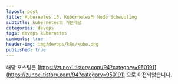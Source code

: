 ```yaml
---
layout: post
title: Kubernetes 15. Kubernetes의 Node Scheduling
subtitle: kubernetes의 기본개념
categories: devops
tags: devops kubernetes
comments: true
header-img: img/devops/k8s/kube.png
published: true
---
```


해당 포스팅은 [https://zunoxi.tistory.com/94?category=950191](https://zunoxi.tistory.com/94?category=950191) 으로 이전되었습니다.

<!--

## 개요
> 쿠버네티스의 `Node Scheduling`에 대한이해
  
- 목차
	- [`Scheduling`](#scheduling)
	- [`Pod간 집중/분산`](#pod간-집중분산)
	- [`Node 할당제한`](#node-할당제한)
  
## Node Scheduling on Kubernetes
---
쿠버네티스에서 파드를 생성할경우, 생성할 파드가 어떤 노드에 할당되어야할지 유저가 기본적인 설정을 해놓는다면 **`노드스케쥴러(Node Scheduler)`** 가 이를 실행한다. 이를 스케쥴링(Scheduling)이라고 부르며 이번 포스팅에서는 해당용어에 대해 알아보려한다.

<br><br><br>


**참고문서**
> - [`쿠버네티스 공식문서`](https://kubernetes.io/ko/docs/concepts/scheduling-eviction/kube-scheduler/)
> - [`김태민님의 쿠버네티스 강의`](https://www.inflearn.com/course/%EC%BF%A0%EB%B2%84%EB%84%A4%ED%8B%B0%EC%8A%A4-%EA%B8%B0%EC%B4%88#)

<br>

---
### **`Scheduling`**

Pod는 기본적으로 스케쥴러에의해 할당되지만, 앞서 설명한것 처럼 사용자의 지정설정에 따라 커스터마이징해서 사용할 수가 있다.

그 설정방법은 다음과 같이 분류된다.

- `Node Name` : 노드 이름을 명시해서 배치할 노드에 pod를 배치하는것(실제 사용환경에서는 node가 삭제되면서 이름이 바뀔 수 있기때문에 잘 사용하지는 않는다.)

- `Node Scheduler` : Label을 달아놔서 해당 Label이 달린 노드에가서 pod가 배치된다. label이 중복되는 node들이 있는경우 자원이 가장 여유로운 노드에 할당이된다.

- `Node Affinity` : 파드에 Key만 설정해도 해당 키에 해당하는 노드중에 가장 자원이 여유로운곳에 배치되게되고, 만약 해당 조건에 맞지않는 키를 갖고 있더라도 스케쥴러가 판단하여 자원이 남는 노드에 배치하도록 옵션을 줄 수 있다.

<br>

![그림1](/assets/img/devops/k8s/scheduling/1.jpeg)

<br>

✓ **Node Affinity**은 `matchExpressions, required, preferred weight`의 추가 옵션을 갖고있다.

- `matchExpressions` : 여러조합으로 파드들을 선택할 수 있다. 레플리케이션 컨트롤러의 
  그것과 같이 pod에 해당 옵션을 설정하고 node들을 골라서 배치할 수 있다.

- `required vs preferred` : required는 파드에 설정한 키값이 반드시 해당 노드의 키값과 일치해야하는 경우 배치되고, preferred는 해당 키값을 선호하되 반드시 필요한 것이 아니다.

- `preferred weight` : 한개의 pod에 키가 다른 라벨이 2개가 있는 경우, 각 라벨에 부여된 weight값과 노드들의 자원을 고려하고 그 값을 계산해서 더 점수가 높게 나온 노드에 배치한다.

<br>


---

### **`Pod간 집중/분산`**

<br>

pod들을 노드에 배치할때 노드 스케쥴러를 사용하면 파드들간의 동시배치, 배타적 배치 등의 옵션을 사용할 수 있다.

- `Pod-Affinity` : master pod와 해당 파드와 함께 사용해야하는 slave pod가 있는경우, 같은 PV 호스트패스를 사용한다면 master pod가 최초 할당된 노드에 slave도 함께 생성된다.
- `Anti-Affinity` : Master와 Slave 구조일때 서로 다른 노드에 생성되게 해준다. 이는 같은 노드에 두개 pod가 같이 있으면 해당 node다운 시 서비스가 다운될 수 있는경우에 사용한다.

<br>

![그림2](/assets/img/devops/k8s/scheduling/2.jpeg)

<br>

✓ **`Pod-Affinity`** 

해당 설정을 하면 type:web이라는 라벨을 가진 web pod(master pod)가 스케쥴러에 의해서 노드1에 할당이되면, server pod(slave nod)는 노드의 라벨을 확인하는것이 아닌 web pod의 라벨을 바라보고 배치되려한다.

또한 `topologyKey`를 사용하면 pod에서 해당옵션으로 설정한 라벨을 갖고있는 노드들 사이에서 master pod를 찾겠다고 설정할 수 있다.

이때, 만약 master pod가 slave pod가 찾고자하는 topologyKey가 아닌값에 들어갔을때는 pending상태가 되고, 조건이 맞을때까지 대기하게된다.

<br>

---

### **`Node 할당제한`**

노드 스케쥴러는 **`Toleration, Taint`** 기능을 사용하여 일반적인 경우에는 pod삽입이 되지않게, 조금은 특별하게 node 할당을 컨트롤할 수 있다. 이는 pod가 해당 노드를 직접 지정해도 할당이 되지않으며, toleration옵션이 달려있어야 할당이 된다. 이 옵션은 **GPU**와 같은 특별한 하드웨어 옵션을 가진 노드들을 이용해야하는 특정 파드를 배치할경우 유용하게 사용할 수 있다.

기본적으로 taint가 달린 노드에는 아무 pod나 들어갈 수 없고 toleration이 부합하는 pod만 들어갈 수 있지만, **toleration이 달려있어도 해당 node에 배치가 되는것은 별도의 설정이 필요하다.**

<br>

![그림3](/assets/img/devops/k8s/scheduling/3.jpeg)

<br>

> toleration을 달아도 key, operator, value, effect 모두 일치해야 node배치가 가능하다.

- `noschedule` : 노드애 해당 설정이 있으면 다른 pod들이 배치되지않는다.(단, 기존에 이미 배치되었던 pod는 사라지지 않는다.)
- `preferNoSchedule` : 가급적 pod들이 배치되지않게끔하나, 정 배치할수 있는 노드가 없는경우 일반pod 배치를 허용해주는 경우이다.
- `noExecute` : 해당설정이 있으면 noSchedule과 다르게 일반pod 배치 금지 뿐만아니라 기존 pod가 삭제된다. 삭제를 원하지 않는 pod가 있는경우, 파드생성시 toleration effect에 noExecute 설정을 해주된다.

<br>

**`noSchedule`은 마스터노드에 기본적으로 달려있어서 pod를 만들때 마스터노드에는 배치되지 않도록 쿠버네티스 클러스터에 설정되어있다.**

또한, 노드에 장애가 발생하게되면 쿠버네티스는 해당 노드의 파드가 정상적으로 구동되지 않을수 있기때문에, noExecute태그를 자동으로 달아준다. 그럼 ReplicaSet은 연결된 pod가 없어졌기때문에 다른 노드에 파드를 생성하며 서비스를 만들게 해주는 구조이다.

-->
